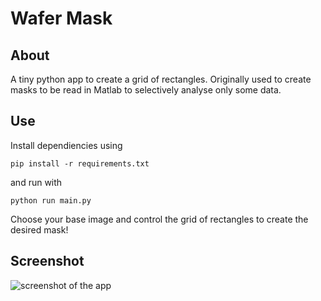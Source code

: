 # Wafer Mask

## About

A tiny python app to create a grid of rectangles. Originally used to create masks to be read in Matlab to selectively analyse only some data.

## Use

Install dependiencies using

`pip install -r requirements.txt`

and run with

`python run main.py`

Choose your base image and control the grid of rectangles to create the desired mask!

## Screenshot

![screenshot of the app](./docs/app.png)
